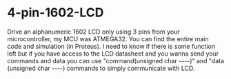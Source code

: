 # 4-pin-1602-LCD
Drive an alphanumeric 1602 LCD only using 3 pins from your microcontroller, my MCU was ATMEGA32.
You can find the entire main code and simulation (in Proteus).
I need to know if there is some function left but if you have access to the LCD datasheet and you wanna send your commands and data you can use "command(unsigned char ----)" and "data (unsigned char ----) commands to simply communicate with LCD.
